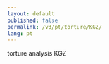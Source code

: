 ```yaml
---
layout: default
published: false
permalink: /v3/pt/torture/KGZ/
lang: pt
---
```


torture analysis KGZ
